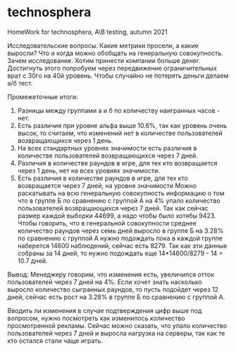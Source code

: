 # technosphera
HomeWork for technosphera, A\B testing, autumn 2021

Исследовательские вопросы. Какие метрики просели, а какие выросли? Что и когда можно обобщать на генеральную совокупность.
Зачем исследование. Хотим принести компании больше денег. Достигнуть этого попробуем через передвижение ограничительных врат с 30го на 40й уровень. Чтобы случайно не потерять деньги делаем а/б тест.

Промежеточные итоги:
1. Разницы между группами а и б по количеству наигранных часов - нет.
2. Есть различия при уровне альфа выше 10.6%, так как уровень очень высок, то считаем, что изменений нет в количестве пользователей возвращающихся через 1 день.
3. На всех стандартных уровнях значимости есть различия в количестве пользователей возвращающихся через 7 дней.
4. Различия в количестве раундов в игре, для тех кто возвращается через 1 день, нет на всех уровнях значимости.
5. Есть различия в количестве раундов в игре, для тех кто возвращается через 7 дней, на уровне значимости 
Можно раскатывать на всю генеральную совокупность информацию о том что в группе Б по сравнению с группой А на 4% упало количество пользователей возвращающихся через 7 дней. Так как сейчас размер каждой выборки 44699, а надо чтобы было хотябы 9423.
Чтобы говорить, что в генеральной совокупности среднее количество раундов через семь дней выросло в группе Б на 3.28% по сравнению с группой А нужно подождать пока в каждой группе наберется 14600 наблюдений, сейчас есть 8279. Так как эти данные собраны за 14 дней, то нужно подождать еще 14*14600/8279 - 14 = 10.7 дней.

Вывод:
Менеджеру говорим, что изменения есть, увеличился отток пользователей через 7 дней на 4%. Если хочет знать насколько выросло количество сыгранных раундов, то пусть подойдет через 12 дней, сейчас есть рост на 3.28% в группе Б по сравнению с группой А.

Вводить ли изменения в случае подтверждения цифр выше под вопросом, нужно посмотреть как изменилось количество просмотренной рекламы. Сейчас можно сказать, что упало количество пользователей через 7 дней и выросла нагрузка на серверы, так как те кто остался стали чаще играть.
